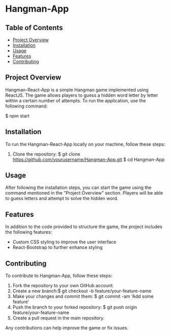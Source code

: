 # Hangman-App

## Table of Contents
- [Project Overview](#project-overview)
- [Installation](#installation)
- [Usage](#usage)
- [Features](#features)
- [Contributing](#contributing)

## Project Overview
Hangman-React-App is a simple Hangman game implemented using ReactJS. The game allows players to guess a hidden word letter by letter within a certain number of attempts. To run the application, use the following command:

$ npm start

## Installation
To run the Hangman-React-App locally on your machine, follow these steps:

1. Clone the repository:
$ git clone https://github.com/yourusername/Hangman-App.git
$ cd Hangman-App
## Usage
After following the installation steps, you can start the game using the command mentioned in the "Project Overview" section. Players will be able to guess letters and attempt to solve the hidden word.

## Features
In addition to the code provided to structure the game, the project includes the following features:

- Custom CSS styling to improve the user interface
- React-Bootstrap to further enhance styling

## Contributing
To contribute to Hangman-App, follow these steps:

1. Fork the repository to your own GitHub account.
2. Create a new branch:$ git checkout -b feature/your-feature-name
3. Make your changes and commit them: $ git commit -am 'Add some feature'
4. Push the branch to your forked repository: $ git push origin feature/your-feature-name
6. Create a pull request in the main repository.

Any contributions can help improve the game or fix issues.

